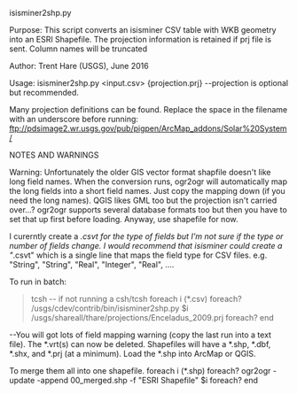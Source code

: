 isisminer2shp.py

Purpose:  This script converts an isisminer CSV table with WKB geometry into an ESRI Shapefile.
The projection information is retained if prj file is sent. Column names will be truncated
 
 Author: Trent Hare (USGS), June 2016
 
Usage: isisminer2shp.py <input.csv> {projection.prj}
 --projection is optional but recommended.

Many projection definitions can be found. Replace the space in the filename with an underscore before running:
ftp://pdsimage2.wr.usgs.gov/pub/pigpen/ArcMap_addons/Solar%20System/

NOTES AND WARNINGS

Warning: Unfortunately the older GIS vector format shapfile doesn't like long field names. When the conversion runs, ogr2ogr will automatically map the long fields into a short field names. Just copy the mapping down (if you need the long names). QGIS likes GML too but the projection isn't carried over...? ogr2ogr supports several database formats too but then you have to set that up first before loading. Anyway, use shapefile for now.

I curerntly create a *.csvt for the type of fields but I'm not sure if the type or number of fields change. I would recommend that isisminer could create a "*.csvt" which is a single line that maps the field type for CSV files. e.g. 
"String", "String", "Real", "Integer", "Real", ....

To run in batch:

> tcsh 
    -- if not running a csh/tcsh
> foreach i (*.csv)
foreach? /usgs/cdev/contrib/bin/isisminer2shp.py $i /usgs/shareall/thare/projections/Enceladus_2009.prj
foreach? end

--You will got lots of field mapping warning (copy the last run into a text file). The *.vrt(s) can now be deleted.  Shapefiles will have a *.shp, *.dbf, *.shx, and *.prj (at a minimum). Load the *.shp into ArcMap or QGIS. 

To merge them all into one shapefile.
foreach i (*.shp)
foreach? ogr2ogr -update -append 00_merged.shp -f "ESRI Shapefile" $i
foreach? end
